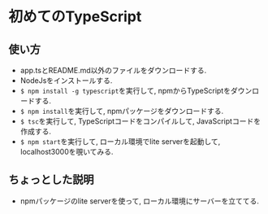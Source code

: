 # 初めてのTypeScript

## 使い方
- app.tsとREADME.md以外のファイルをダウンロードする.
- NodeJsをインストールする.
- `$ npm install -g typescript`を実行して, npmからTypeScriptをダウンロードする.
- `$ npm install`を実行して, npmパッケージをダウンロードする.
- `$ tsc`を実行して, TypeScriptコードをコンパイルして, JavaScriptコードを作成する.
- `$ npm start`を実行して, ローカル環境でlite serverを起動して, localhost3000を覗いてみる.

## ちょっとした説明
- npmパッケージのlite serverを使って, ローカル環境にサーバーを立ててる.
